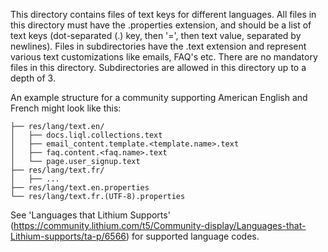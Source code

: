 This directory contains files of text keys for different languages.
All files in this directory must have the .properties extension, and should be a list of text keys (dot-separated (.) key, then '=', then text value, separated by newlines). Files in subdirectories have the .text extension and represent various text customizations like emails, FAQ's etc.
There are no mandatory files in this directory.
Subdirectories are allowed in this directory up to a depth of 3.

An example structure for a community supporting American English and French might look like this:

```
├── res/lang/text.en/
│   ├── docs.liql.collections.text
│   ├── email_content.template.<template.name>.text
│   ├── faq.content.<faq.name>.text
│   └── page.user_signup.text
├── res/lang/text.fr/
│   ├── ...
├── res/lang/text.en.properties
└── res/lang/text.fr.(UTF-8).properties
```


See 'Languages that Lithium Supports' (https://community.lithium.com/t5/Community-display/Languages-that-Lithium-supports/ta-p/6566) for supported language codes.
